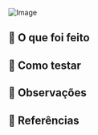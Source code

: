 ![Image](https://github.com/user-attachments/assets/c4a9f3ea-fb57-4f2a-a137-f576aebb335c)

## 🚀 O que foi feito
<!-- Descreva resumidamente as mudanças realizadas neste Pull Request. 
Ex: "Adiciona validação de email no formulário de cadastro." -->

## 🧪 Como testar
<!-- Explique como reproduzir o comportamento ou testar as mudanças localmente.
Ex: "Rodar `npm run dev` e acessar /login para verificar validação em tempo real." -->

## 💬 Observações
<!-- Algum detalhe importante sobre a implementação? Justificativas técnicas, decisões de arquitetura etc. -->

## 📎 Referências
<!-- Links relacionados: issues, documentos técnicos, prints, etc. -->
